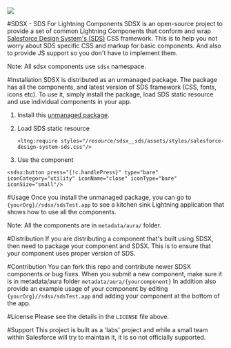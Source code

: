 <image src="https://login.salesforce.com/img/logo190.png"/>


#SDSX - SDS For Lightning Components
SDSX is an open-source project to provide a set of common Lightning Components that conform and wrap [Salesforce Design System's (SDS)](http://salesforce-design-system.herokuapp.com) CSS framework. This is to help you not worry about SDS specific CSS and markup for basic components. And also to provide JS support so you don't have to implement them.

Note: All sdsx components use `sdsx` namespace.

#Installation
SDSX is distributed as an unmanaged package. The package has all the components, and latest version of SDS framework (CSS, fonts, icons etc). To use it, simply install the package, load SDS static resource and use individual components in your app.

1. Install this [unmanaged package](https://login.salesforce.com/packaging/installPackage.apexp?p0=04tB0000000Dvec). 
2. Load SDS static resource

	 ```    
	 <ltng:require styles="/resource/sdsx__sds/assets/styles/salesforce-design-system-sds.css"/>
	  ```
3. Use the component

```
<sdsx:button press="{!c.handlePress}" type="bare" iconCategory="utility" iconName="close" iconType="bare" iconSize="small"/>

```

#Usage
Once you install the unmanaged package, you can go to `{yourOrg}//sdsx/sdsTest.app` to see a kitchen sink Lightning application that shows how to use all the components.

Note: All the components are in `metadata/aura/` folder.

#Distribution
If you are distributing a component that's built using SDSX, then need to package your component and SDSX. This is to ensure that your component uses proper version of SDS.

#Contribution
You can fork this repo and contribute newer SDSX components or bug fixes. When you submit a new component, make sure it is in metadata/aura folder `metadata/aura/{yourcomponent}` 
In addition also provide an example usage of your component by editing `{yourOrg}//sdsx/sdsTest.app` and adding your component at the bottom of the app.

#License
Please see the details in the `LICENSE` file above.



#Support
This project is built as a 'labs' project and while a small team within Salesforce will try to maintain it, it is so not officially supported.
